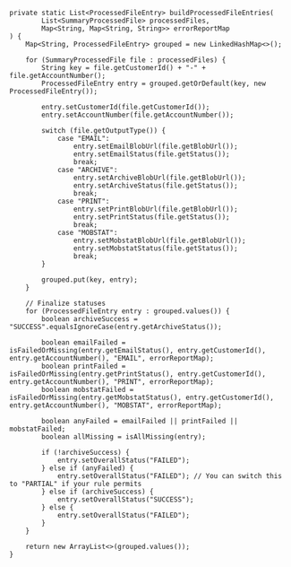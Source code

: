     private static List<ProcessedFileEntry> buildProcessedFileEntries(
            List<SummaryProcessedFile> processedFiles,
            Map<String, Map<String, String>> errorReportMap
    ) {
        Map<String, ProcessedFileEntry> grouped = new LinkedHashMap<>();

        for (SummaryProcessedFile file : processedFiles) {
            String key = file.getCustomerId() + "-" + file.getAccountNumber();
            ProcessedFileEntry entry = grouped.getOrDefault(key, new ProcessedFileEntry());

            entry.setCustomerId(file.getCustomerId());
            entry.setAccountNumber(file.getAccountNumber());

            switch (file.getOutputType()) {
                case "EMAIL":
                    entry.setEmailBlobUrl(file.getBlobUrl());
                    entry.setEmailStatus(file.getStatus());
                    break;
                case "ARCHIVE":
                    entry.setArchiveBlobUrl(file.getBlobUrl());
                    entry.setArchiveStatus(file.getStatus());
                    break;
                case "PRINT":
                    entry.setPrintBlobUrl(file.getBlobUrl());
                    entry.setPrintStatus(file.getStatus());
                    break;
                case "MOBSTAT":
                    entry.setMobstatBlobUrl(file.getBlobUrl());
                    entry.setMobstatStatus(file.getStatus());
                    break;
            }

            grouped.put(key, entry);
        }

        // Finalize statuses
        for (ProcessedFileEntry entry : grouped.values()) {
            boolean archiveSuccess = "SUCCESS".equalsIgnoreCase(entry.getArchiveStatus());

            boolean emailFailed = isFailedOrMissing(entry.getEmailStatus(), entry.getCustomerId(), entry.getAccountNumber(), "EMAIL", errorReportMap);
            boolean printFailed = isFailedOrMissing(entry.getPrintStatus(), entry.getCustomerId(), entry.getAccountNumber(), "PRINT", errorReportMap);
            boolean mobstatFailed = isFailedOrMissing(entry.getMobstatStatus(), entry.getCustomerId(), entry.getAccountNumber(), "MOBSTAT", errorReportMap);

            boolean anyFailed = emailFailed || printFailed || mobstatFailed;
            boolean allMissing = isAllMissing(entry);

            if (!archiveSuccess) {
                entry.setOverallStatus("FAILED");
            } else if (anyFailed) {
                entry.setOverallStatus("FAILED"); // You can switch this to "PARTIAL" if your rule permits
            } else if (archiveSuccess) {
                entry.setOverallStatus("SUCCESS");
            } else {
                entry.setOverallStatus("FAILED");
            }
        }

        return new ArrayList<>(grouped.values());
    }
